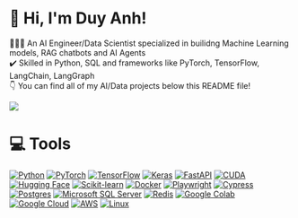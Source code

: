 # 👋 Hi, I'm Duy Anh!
👩🏻‍💻 An AI Engineer/Data Scientist specialized in builidng Machine Learning models, RAG chatbots and AI Agents<br/>
✔️ Skilled in Python, SQL and frameworks like PyTorch, TensorFlow, LangChain, LangGraph<br/>
👇 You can find all of my AI/Data projects below this README file!<br/>

![](https://github-readme-stats.vercel.app/api?username=PhiDuyAnh&theme=tokyonight&hide_border=false&include_all_commits=true&count_private=true)<br/>

# 💻 Tools
[![Python](https://img.shields.io/badge/Python-3776AB?logo=python&logoColor=fff)](#)
[![PyTorch](https://img.shields.io/badge/PyTorch-ee4c2c?logo=pytorch&logoColor=white)](#)
[![TensorFlow](https://img.shields.io/badge/TensorFlow-ff8f00?logo=tensorflow&logoColor=white)](#)
[![Keras](https://img.shields.io/badge/Keras-D00000?logo=keras&logoColor=fff)](#)
[![FastAPI](https://img.shields.io/badge/FastAPI-009485.svg?logo=fastapi&logoColor=white)](#)
[![CUDA](https://img.shields.io/badge/CUDA-76B900?logo=nvidia&logoColor=fff)](#)
[![Hugging Face](https://img.shields.io/badge/Hugging%20Face-FFD21E?logo=huggingface&logoColor=000)](#)
[![Scikit-learn](https://img.shields.io/badge/-scikit--learn-%23F7931E?logo=scikit-learn&logoColor=white)](#)
[![Docker](https://img.shields.io/badge/Docker-2496ED?logo=docker&logoColor=fff)](#)
[![Playwright](https://custom-icon-badges.demolab.com/badge/Playwright-2EAD33?logo=playwright&logoColor=fff)](#)
[![Cypress](https://img.shields.io/badge/Cypress-69D3A7?logo=cypress&logoColor=fff)](#)
[![Postgres](https://img.shields.io/badge/Postgres-%23316192.svg?logo=postgresql&logoColor=white)](#)
[![Microsoft SQL Server](https://custom-icon-badges.demolab.com/badge/Microsoft%20SQL%20Server-CC2927?logo=mssqlserver-white&logoColor=white)](#)
[![Redis](https://img.shields.io/badge/Redis-%23DD0031.svg?logo=redis&logoColor=white)](#)
[![Google Colab](https://img.shields.io/badge/Google%20Colab-F9AB00?logo=googlecolab&logoColor=fff)](#)
[![Google Cloud](https://img.shields.io/badge/Google%20Cloud-%234285F4.svg?logo=google-cloud&logoColor=white)](#)
[![AWS](https://custom-icon-badges.demolab.com/badge/AWS-%23FF9900.svg?logo=aws&logoColor=white)](#)
[![Linux](https://img.shields.io/badge/Linux-FCC624?logo=linux&logoColor=black)](#)

